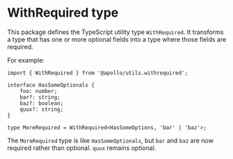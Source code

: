 # WithRequired type

This package defines the TypeScript utility type `WithRequired`. It transforms a type that has one or more optional fields into a type where those fields are required.

For example:

```
import { WithRequired } from '@apollo/utils.withrequired';

interface HasSomeOptionals {
    foo: number;
    bar?: string;
    baz?: boolean;
    quux?: string;
}

type MoreRequired = WithRequired<HasSomeOptions, 'bar' | 'baz'>;
```

The `MoreRequired` type is like `HasSomeOptionals`, but `bar` and `baz` are now required rather than optional. `quux` remains optional.
